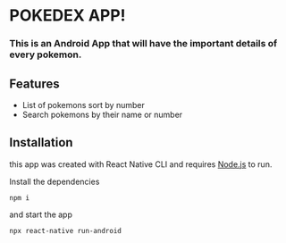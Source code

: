 # POKEDEX APP!


### This is an Android App that will have the important details of every pokemon.

## Features

- List of pokemons sort by number
- Search pokemons by their name or number


## Installation

this app was created with React Native CLI and requires [Node.js](https://nodejs.org/) to run.

Install the dependencies

```
npm i
```

and start the app

```
npx react-native run-android
```
